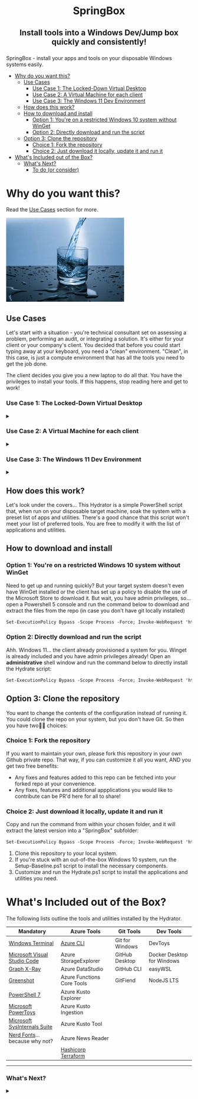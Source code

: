 <h1 align="center">
SpringBox
</h1>

<h2 align="center">
  Install tools into a Windows Dev/Jump box quickly and consistently!
</h2>

### 

SpringBox - install your apps and tools on your disposable Windows systems easily.

- [Why do you want this?](#why-do-you-want-this)
  - [Use Cases](#use-cases)
    - [Use Case 1: The Locked-Down Virtual Desktop](#use-case-1-the-locked-down-virtual-desktop)
    - [Use Case 2: A Virtual Machine for each client](#use-case-2-a-virtual-machine-for-each-client)
    - [Use Case 3: The Windows 11 Dev Environment](#use-case-3-the-windows-11-dev-environment)
  - [How does this work?](#how-does-this-work)
  - [How to download and install](#how-to-download-and-install)
    - [Option 1: You're on a restricted Windows 10 system without WinGet](#option-1-youre-on-a-restricted-windows-10-system-without-winget)
    - [Option 2: Directly download and run the script](#option-2-directly-download-and-run-the-script)
  - [Option 3: Clone the repository](#option-3-clone-the-repository)
    - [Choice 1: Fork the repository](#choice-1-fork-the-repository)
    - [Choice 2: Just download it locally, update it and run it](#choice-2-just-download-it-locally-update-it-and-run-it)
- [What's Included out of the Box?](#whats-included-out-of-the-box)
    - [What's Next?](#whats-next)
      - [To do (or consider)](#to-do-or-consider)

# Why do you want this? 
Read the [Use Cases](#use-cases) section for more.

![SpringBox](.images/hydrator_small.jpeg) 
<!-- ![Alt text](.images/hydrator_small.jpeg) -->

## Use Cases

Let's start with a situation - you're technical consultant set on assessing a problem, performing an audit, or integrating a solution. It's either for your client or your company's client. You decided that before you could start typing away at your keyboard, you need a "clean" environment. "Clean", in this case, is just a compute environment that has all the tools you need to get the job done.

The client decides you give you a new laptop to do all that. You have the privileges to install your tools. If this happens, stop reading here and get to work!

### Use Case 1: The Locked-Down Virtual Desktop
<details>
<summary></summary>

But what if they don't? What if they respond with, "here's a virtual desktop. You can log on to it by access this URL on your browser, install a remote desktop agent, and access it. It's the only way we allow all our resources to access the environment. I can get you elevated privileges, but it's a non-persistent desktop, i.e. it will go back to its original image on reboot... daily."

You log in, discover it's an older version of Windows 10, and they disabled the Windows Store app!

> The above use case sounds like a very specific example doesn't it? Because it is. However, it's happened more than a few times for me, especially for assessments and audits. It's also happened to some of my colleagues.
</details>

### Use Case 2: A Virtual Machine for each client
<details>
<summary></summary>
Here's another use case - you want a disposable VM for every client. Clients often have specific security requirements, or they insist on installing a suite of applications, a specific antivirus software, a security agent, or a horrible VPN client that stomps on other VPN clients already installed for other customers? Or worse - employee monitoring software!

Whatever the reason, you want to make sure that those apps are not installed on your specific workstation that you use to access other environments like your other clients or your own.

So you separate each client by having a virtual machine hosted for each one. They're yours. They're (relatively) safe. And they're disposable.

One method is to clone snapshots. But you're stuck installing updates to your applications and tools for each VM. Sometimes, your VM breaks because you had to test one of the client applications.
</details>

### Use Case 3: The Windows 11 Dev Environment
<details>
<summary></summary>
Since Windows 10, Microsoft has been granting their users the ability to download and stand up their own developmet environments with regularly updated versions of their Windows desktop operating systems.: <https://developer.microsoft.com/en-us/windows/downloads/virtual-machines/>

These images are not activated, but you can always activate them with the Product Codes from your Visual Studio Subscriptions (formerly known as MSDN Subscriptions). You just have to do it within the grace period before they expire.

In addition, these images come pre-built with the latest versions of their development tools!

But what if you don't want to, or can't, enter a product code?
</details>

## How does this work?

Let's look under the covers...
This Hydrator is a simple PowerShell script that, when run on your disposable target machine, soak the system with a preset list of apps and utilities. There's a good chance that this script won't meet your list of preferred tools. You are free to modify it with the list of applications and utilities.

## How to download and install

### Option 1: You're on a restricted Windows 10 system without WinGet

Need to get up and running quickly? But your target system doesn't even have WinGet installed or the client has set up a policy to disable the use of the Microsoft Store to download it. But wait, you have admin privileges, so... open a Powershell 5 console and run the command below to download and extract the files from the repo (in case you don't have git locally installed)

```ps
Set-ExecutionPolicy Bypass -Scope Process -Force; Invoke-WebRequest 'https://github.com/volatile-torpedo/SpringBox/archive/refs/heads/main.zip' -OutFile .\main.zip; Expand-Archive .\main.zip .\; Rename-Item .\SpringBox-main .\SpringBox; Remove-Item .\main.zip; & .\SpringBox\Setup-Baseline.ps1; & .\SpringBox\Hydrate.ps1 -InstallAll
```
<!-- ; Remove-Item .\SpringBox -Force -Recurse -->

### Option 2: Directly download and run the script

Ahh. Windows 11... the client already provisioned a system for you. Winget is already included and you have admin privileges already! Open an **administrative** shell window and run the command below to directly install the Hydrate script:

```ps
Set-ExecutionPolicy Bypass -Scope Process -Force; Invoke-WebRequest 'https://github.com/volatile-torpedo/SpringBox/archive/refs/heads/main.zip' -OutFile .\main.zip; Expand-Archive .\main.zip .\; Rename-Item .\SpringBox-main .\SpringBox; Remove-Item .\main.zip; & .\SpringBox\Hydrate.ps1 -InstallAll
```

<!-- PowerShell -NoProfile -ExecutionPolicy Bypass -Command "Invoke-Expression((New-Object System.Net.WebClient).DownloadString('https://raw.githubusercontent.com/volatile-torpedo/SpringBox/main/Hydrate.ps1'))" -->

## Option 3: Clone the repository

You want to change the contents of the configuration instead of running it. You could clone the repo on your system, but you don't have Git. So then you have two✌🏻 choices:

### Choice 1: Fork the repository
If you want to maintain your own, please fork this repository in your own Github private repo. That way, if you can customize it all you want, AND you get two free benefits:
- Any fixes and features added to this repo can be fetched into your forked repo at your convenience.
- Any fixes, features and additional appplications you would like to contribute can be PR'd here for all to share!

### Choice 2: Just download it locally, update it and run it
Copy and run the command from within your chosen folder, and it will extract the latest version into a "SpringBox" subfolder:
```ps
Set-ExecutionPolicy Bypass -Scope Process -Force; Invoke-WebRequest 'https://github.com/volatile-torpedo/SpringBox/archive/refs/heads/main.zip' -OutFile .\main.zip; Expand-Archive .\main.zip .\; Rename-Item .\SpringBox-main .\SpringBox; Remove-Item .\main.zip
```

1. Clone this repository to your local system.
2. If you're stuck with an out-of-the-box Windows 10 system, run the Setup-Baseline.ps1 script to install the necessary components.
3. Customize and run the Hydrate.ps1 script to install the applications and utilities you need.

# What's Included out of the Box?

The following lists outline the tools and utilities installed by the Hydrator.

|  Mandatory | Azure Tools  | Git Tools  | Dev Tools  |
|---|---|---|---|
| [Windows Terminal](https://github.com/microsoft/terminal) | [Azure CLI](https://learn.microsoft.com/en-us/cli/azure/) | Git for Windows | DevToys |
| [Microsoft Visual Studio Code](https://github.com/microsoft/vscode) | Azure StorageExplorer | GitHub Desktop | Docker Desktop for Windows |
| [Graph X-Ray](https://graphxray.merill.net/) | Azure DataStudio | GitHub CLI | easyWSL |
| [Greenshot](https://getgreenshot.org/) | Azure Functions Core Tools | GitFiend | NodeJS LTS |
| [PowerShell 7](https://learn.microsoft.com/en-us/powershell/scripting/overview?view=powershell-7.3) | Azure Kusto Explorer | |
| [Microsoft PowerToys](https://learn.microsoft.com/en-us/windows/powertoys/) | Azure Kusto Ingestion | |
| [Microsoft SysInternals Suite](https://learn.microsoft.com/en-us/sysinternals/downloads/sysinternals-suite) | Azure Kusto Tool | |
| [Nerd Fonts](https://www.nerdfonts.com/)... because why not? | Azure News Reader | |
|  | [Hashicorp Terraform](https://developer.hashicorp.com/terraform/intro) | |

---


### What's Next?

<details>
<summary></summary>

Moving to using the WinGet Configure feature, which is still in Preview as of this release.

#### To do (or consider)
- [ ] **MUST DO: Convert to Winget Configuration YAML and PowerShell DSC!!**
- [x] Add conditions to check for components instead of forcing unecessary installs
- [x] Add a screen shot tool (Greenshot)
- [x] Add Graph X-Ray (Beta) to pull Microsoft Graph PowerShell from Portal Actions
- [x] Add a screen recording tool that will export to GIF (ScreenToGif)
- [ ] Add a tool to create animated GIFs from video files (Gifski?)
- [ ] ~~Add a tool to convert JPG to PNG with transparency (ImageMagick?)~~
- [x] Include `Set-ExecutionPolicy` to the quick-install command.

</details>